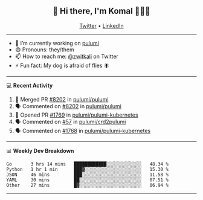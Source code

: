 <h2 align="center"> 👋 Hi there, I'm Komal 🧑🏾‍💻 </h2>
<p align="center">
    <a href="https://twitter.com/zwitkali">Twitter</a> •
    <a href="https://www.linkedin.com/in/komal-ali/">LinkedIn</a>
</p>

--------

- 🔭 I’m currently working on [pulumi](https://github.com/pulumi/pulumi)
- 😄 Pronouns: they/them
- 📫 How to reach me: [@zwitkali](https://twitter.com/zwitkali) on Twitter
- ⚡ Fun fact: My dog is afraid of flies 🪰

--------
💻 **Recent Activity**

<!--START_SECTION:activity-->
1. 🎉 Merged PR [#8202](https://github.com/pulumi/pulumi/pull/8202) in [pulumi/pulumi](https://github.com/pulumi/pulumi)
2. 🗣 Commented on [#8202](https://github.com/pulumi/pulumi/issues/8202) in [pulumi/pulumi](https://github.com/pulumi/pulumi)
3. 💪 Opened PR [#1769](https://github.com/pulumi/pulumi-kubernetes/pull/1769) in [pulumi/pulumi-kubernetes](https://github.com/pulumi/pulumi-kubernetes)
4. 🗣 Commented on [#57](https://github.com/pulumi/crd2pulumi/issues/57) in [pulumi/crd2pulumi](https://github.com/pulumi/crd2pulumi)
5. 🗣 Commented on [#1768](https://github.com/pulumi/pulumi-kubernetes/issues/1768) in [pulumi/pulumi-kubernetes](https://github.com/pulumi/pulumi-kubernetes)
<!--END_SECTION:activity-->

--------

📊 **Weekly Dev Breakdown**
<!--START_SECTION:waka-->
```text
Go       3 hrs 14 mins   ████████████░░░░░░░░░░░░░   48.34 % 
Python   1 hr 1 min      ███▓░░░░░░░░░░░░░░░░░░░░░   15.30 % 
JSON     46 mins         ███░░░░░░░░░░░░░░░░░░░░░░   11.58 % 
YAML     30 mins         ██░░░░░░░░░░░░░░░░░░░░░░░   07.51 % 
Other    27 mins         █▓░░░░░░░░░░░░░░░░░░░░░░░   06.94 % 
```
<!--END_SECTION:waka-->

--------